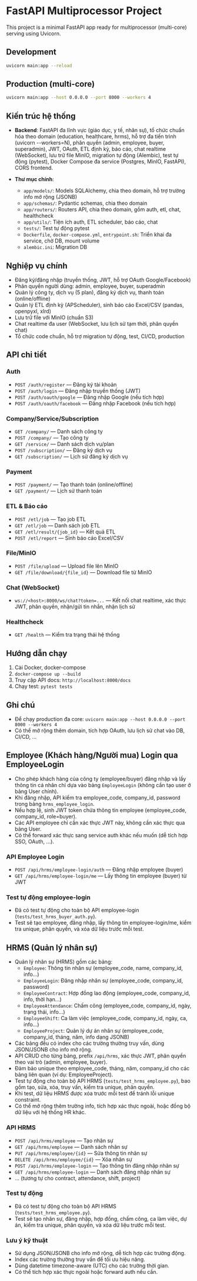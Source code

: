# FastAPI Multiprocessor Project

This project is a minimal FastAPI app ready for multiprocessor (multi-core) serving using Uvicorn.

## Development

```sh
uvicorn main:app --reload
```

## Production (multi-core)

```sh
uvicorn main:app --host 0.0.0.0 --port 8000 --workers 4
```

## Kiến trúc hệ thống

- **Backend**: FastAPI đa lĩnh vực (giáo dục, y tế, nhân sự), tổ chức chuẩn hóa theo domain (education, healthcare, hrms), hỗ trợ đa tiến trình (uvicorn --workers=N), phân quyền (admin, employee, buyer, superadmin), JWT, OAuth, ETL định kỳ, báo cáo, chat realtime (WebSocket), lưu trữ file MinIO, migration tự động (Alembic), test tự động (pytest), Docker Compose đa service (Postgres, MinIO, FastAPI), CORS frontend.

- **Thư mục chính**:
  - `app/models/`: Models SQLAlchemy, chia theo domain, hỗ trợ trường info mở rộng (JSONB)
  - `app/schemas/`: Pydantic schemas, chia theo domain
  - `app/routers/`: Routers API, chia theo domain, gồm auth, etl, chat, healthcheck
  - `app/utils/`: Tiện ích auth, ETL scheduler, báo cáo, chat
  - `tests/`: Test tự động pytest
  - `Dockerfile`, `docker-compose.yml`, `entrypoint.sh`: Triển khai đa service, chờ DB, mount volume
  - `alembic.ini`: Migration DB

## Nghiệp vụ chính

- Đăng ký/đăng nhập (truyền thống, JWT, hỗ trợ OAuth Google/Facebook)
- Phân quyền người dùng: admin, employee, buyer, superadmin
- Quản lý công ty, dịch vụ (5 plan), đăng ký dịch vụ, thanh toán (online/offline)
- Quản lý ETL định kỳ (APScheduler), sinh báo cáo Excel/CSV (pandas, openpyxl, xlrd)
- Lưu trữ file với MinIO (chuẩn S3)
- Chat realtime đa user (WebSocket, lưu lịch sử tạm thời, phân quyền chat)
- Tổ chức code chuẩn, hỗ trợ migration tự động, test, CI/CD, production

## API chi tiết

### Auth

- `POST /auth/register` — Đăng ký tài khoản
- `POST /auth/login` — Đăng nhập truyền thống (JWT)
- `POST /auth/oauth/google` — Đăng nhập Google (nếu tích hợp)
- `POST /auth/oauth/facebook` — Đăng nhập Facebook (nếu tích hợp)

### Company/Service/Subscription

- `GET /company/` — Danh sách công ty
- `POST /company/` — Tạo công ty
- `GET /service/` — Danh sách dịch vụ/plan
- `POST /subscription/` — Đăng ký dịch vụ
- `GET /subscription/` — Lịch sử đăng ký dịch vụ

### Payment

- `POST /payment/` — Tạo thanh toán (online/offline)
- `GET /payment/` — Lịch sử thanh toán

### ETL & Báo cáo

- `POST /etl/job` — Tạo job ETL
- `GET /etl/job` — Danh sách job ETL
- `GET /etl/result/{job_id}` — Kết quả ETL
- `POST /etl/report` — Sinh báo cáo Excel/CSV

### File/MinIO

- `POST /file/upload` — Upload file lên MinIO
- `GET /file/download/{file_id}` — Download file từ MinIO

### Chat (WebSocket)

- `ws://<host>:8000/ws/chat?token=...` — Kết nối chat realtime, xác thực JWT, phân quyền, nhận/gửi tin nhắn, nhận lịch sử

### Healthcheck

- `GET /health` — Kiểm tra trạng thái hệ thống

## Hướng dẫn chạy

1. Cài Docker, docker-compose
2. `docker-compose up --build`
3. Truy cập API docs: `http://localhost:8000/docs`
4. Chạy test: `pytest tests`

## Ghi chú

- Để chạy production đa core: `uvicorn main:app --host 0.0.0.0 --port 8000 --workers 4`
- Có thể mở rộng thêm domain, tích hợp OAuth, lưu lịch sử chat vào DB, CI/CD, ...

## Employee (Khách hàng/Người mua) Login qua EmployeeLogin

- Cho phép khách hàng của công ty (employee/buyer) đăng nhập và lấy thông tin cá nhân chỉ dựa vào bảng `EmployeeLogin` (không cần tạo user ở bảng User chính).
- Khi đăng nhập, API kiểm tra employee_code, company_id, password trong bảng `hrms_employee_login`.
- Nếu hợp lệ, sinh JWT token chứa thông tin employee (employee_code, company_id, role=buyer).
- Các API employee chỉ cần xác thực JWT này, không cần xác thực qua bảng User.
- Có thể forward xác thực sang service auth khác nếu muốn (dễ tích hợp SSO, OAuth, ...).

### API Employee Login

- `POST /api/hrms/employee-login/auth` — Đăng nhập employee (buyer)
- `GET /api/hrms/employee-login/me` — Lấy thông tin employee (buyer) từ JWT

### Test tự động employee-login

- Đã có test tự động cho toàn bộ API employee-login (`tests/test_hrms_buyer_auth.py`).
- Test sẽ tạo employee, đăng nhập, lấy thông tin employee-login/me, kiểm tra unique, phân quyền, và xóa dữ liệu trước mỗi test.


## HRMS (Quản lý nhân sự)

- Quản lý nhân sự (HRMS) gồm các bảng:
    - `Employee`: Thông tin nhân sự (employee_code, name, company_id, info...)
    - `EmployeeLogin`: Đăng nhập nhân sự (employee_code, company_id, password)
    - `EmployeeContract`: Hợp đồng lao động (employee_code, company_id, info, thời hạn...)
    - `EmployeeAttendance`: Chấm công (employee_code, company_id, ngày, trạng thái, info...)
    - `EmployeeShift`: Ca làm việc (employee_code, company_id, ngày, ca, info...)
    - `EmployeeProject`: Quản lý dự án nhân sự (employee_code, company_id, tháng, năm, info dạng JSONB)
- Các bảng đều có index cho các trường thường truy vấn, dùng JSON/JSONB cho info mở rộng.
- API CRUD cho từng bảng, prefix `/api/hrms`, xác thực JWT, phân quyền theo vai trò (admin, employee, buyer).
- Đảm bảo unique theo employee_code, tháng, năm, company_id cho các bảng liên quan (ví dụ: EmployeeProject).
- Test tự động cho toàn bộ API HRMS (`tests/test_hrms_employee.py`), bao gồm tạo, sửa, xóa, truy vấn, kiểm tra unique, phân quyền.
- Khi test, dữ liệu HRMS được xóa trước mỗi test để tránh lỗi unique constraint.
- Có thể mở rộng thêm trường info, tích hợp xác thực ngoài, hoặc đồng bộ dữ liệu với hệ thống HR khác.

### API HRMS

- `POST /api/hrms/employee` — Tạo nhân sự
- `GET /api/hrms/employee` — Danh sách nhân sự
- `PUT /api/hrms/employee/{id}` — Sửa thông tin nhân sự
- `DELETE /api/hrms/employee/{id}` — Xóa nhân sự
- `POST /api/hrms/employee-login` — Tạo thông tin đăng nhập nhân sự
- `GET /api/hrms/employee-login` — Danh sách đăng nhập nhân sự
- ... (tương tự cho contract, attendance, shift, project)


### Test tự động

- Đã có test tự động cho toàn bộ API HRMS (`tests/test_hrms_employee.py`).
- Test sẽ tạo nhân sự, đăng nhập, hợp đồng, chấm công, ca làm việc, dự án, kiểm tra unique, phân quyền, và xóa dữ liệu trước mỗi test.


### Lưu ý kỹ thuật

- Sử dụng JSON/JSONB cho info mở rộng, dễ tích hợp các trường động.
- Index các trường thường truy vấn để tối ưu hiệu năng.
- Dùng datetime timezone-aware (UTC) cho các trường thời gian.
- Có thể tích hợp xác thực ngoài hoặc forward auth nếu cần.
